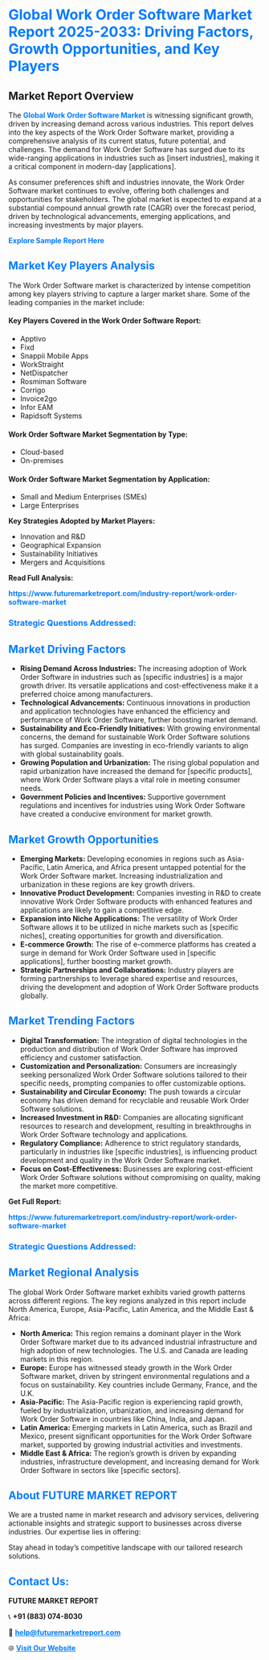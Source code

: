 <h1 style="color: #007BFF;">Global Work Order Software Market Report 2025-2033: Driving Factors, Growth Opportunities, and Key Players</h1>

<section id="overview">
<h2>Market Report Overview</h2>
<p>The <a href="https://www.futuremarketreport.com/industry-report/work-order-software-market" style="color: #007BFF; text-decoration: none;"><strong>Global Work Order Software Market</strong></a> is witnessing significant growth, driven by increasing demand across various industries. This report delves into the key aspects of the Work Order Software market, providing a comprehensive analysis of its current status, future potential, and challenges. The demand for Work Order Software has surged due to its wide-ranging applications in industries such as [insert industries], making it a critical component in modern-day [applications].</p>
<p>As consumer preferences shift and industries innovate, the Work Order Software market continues to evolve, offering both challenges and opportunities for stakeholders. The global market is expected to expand at a substantial compound annual growth rate (CAGR) over the forecast period, driven by technological advancements, emerging applications, and increasing investments by major players.</p>
</section>

<section id="overview">
<p><a href="https://www.futuremarketreport.com/request-sample/reportId=106417" style="color: #007BFF; text-decoration: none;"><strong>Explore Sample Report Here</strong></a></p>
</section>

<section id="key-players">
<h2 style="color: #007BFF;">Market Key Players Analysis</h2>
<p>The Work Order Software market is characterized by intense competition among key players striving to capture a larger market share. Some of the leading companies in the market include:</p>
<h4>Key Players Covered in the Work Order Software Report:</h4>
<ul><li>Apptivo</li><li>Fixd</li><li>Snappii Mobile Apps</li><li>WorkStraight</li><li>NetDispatcher</li><li>Rosmiman Software</li><li>Corrigo</li><li>Invoice2go</li><li>Infor EAM</li><li>Rapidsoft Systems</li></ul>
<h4>Work Order Software Market Segmentation by Type:</h4>
<ul><li>Cloud-based</li><li>On-premises</li></ul>

<h4>Work Order Software Market Segmentation by Application:</h4>
<ul><li>Small and Medium Enterprises (SMEs)</li><li>Large Enterprises</li></ul>
<p><strong>Key Strategies Adopted by Market Players:</strong></p>
<ul>
<li>Innovation and R&D</li>
<li>Geographical Expansion</li>
<li>Sustainability Initiatives</li>
<li>Mergers and Acquisitions</li>
</ul>
</section>

<section>
<p><strong>Read Full Analysis: </strong></p><a href="https://www.futuremarketreport.com/industry-report/work-order-software-market" style="color: #007BFF; text-decoration: none;"><strong>https://www.futuremarketreport.com/industry-report/work-order-software-market</strong></a>
<h3 style="color: #007BFF;">Strategic Questions Addressed:</h3>
</section>

<section id="driving-factors">
<h2 style="color: #007BFF;">Market Driving Factors</h2>
<ul>
<li><strong>Rising Demand Across Industries:</strong> The increasing adoption of Work Order Software in industries such as [specific industries] is a major growth driver. Its versatile applications and cost-effectiveness make it a preferred choice among manufacturers.</li>
<li><strong>Technological Advancements:</strong> Continuous innovations in production and application technologies have enhanced the efficiency and performance of Work Order Software, further boosting market demand.</li>
<li><strong>Sustainability and Eco-Friendly Initiatives:</strong> With growing environmental concerns, the demand for sustainable Work Order Software solutions has surged. Companies are investing in eco-friendly variants to align with global sustainability goals.</li>
<li><strong>Growing Population and Urbanization:</strong> The rising global population and rapid urbanization have increased the demand for [specific products], where Work Order Software plays a vital role in meeting consumer needs.</li>
<li><strong>Government Policies and Incentives:</strong> Supportive government regulations and incentives for industries using Work Order Software have created a conducive environment for market growth.</li>
</ul>
</section>

<section id="growth-opportunities">
<h2 style="color: #007BFF;">Market Growth Opportunities</h2>
<ul>
<li><strong>Emerging Markets:</strong> Developing economies in regions such as Asia-Pacific, Latin America, and Africa present untapped potential for the Work Order Software market. Increasing industrialization and urbanization in these regions are key growth drivers.</li>
<li><strong>Innovative Product Development:</strong> Companies investing in R&D to create innovative Work Order Software products with enhanced features and applications are likely to gain a competitive edge.</li>
<li><strong>Expansion into Niche Applications:</strong> The versatility of Work Order Software allows it to be utilized in niche markets such as [specific niches], creating opportunities for growth and diversification.</li>
<li><strong>E-commerce Growth:</strong> The rise of e-commerce platforms has created a surge in demand for Work Order Software used in [specific applications], further boosting market growth.</li>
<li><strong>Strategic Partnerships and Collaborations:</strong> Industry players are forming partnerships to leverage shared expertise and resources, driving the development and adoption of Work Order Software products globally.</li>
</ul>
</section>

<section id="trending-factors">
<h2 style="color: #007BFF;">Market Trending Factors</h2>
<ul>
<li><strong>Digital Transformation:</strong> The integration of digital technologies in the production and distribution of Work Order Software has improved efficiency and customer satisfaction.</li>
<li><strong>Customization and Personalization:</strong> Consumers are increasingly seeking personalized Work Order Software solutions tailored to their specific needs, prompting companies to offer customizable options.</li>
<li><strong>Sustainability and Circular Economy:</strong> The push towards a circular economy has driven demand for recyclable and reusable Work Order Software solutions.</li>
<li><strong>Increased Investment in R&D:</strong> Companies are allocating significant resources to research and development, resulting in breakthroughs in Work Order Software technology and applications.</li>
<li><strong>Regulatory Compliance:</strong> Adherence to strict regulatory standards, particularly in industries like [specific industries], is influencing product development and quality in the Work Order Software market.</li>
<li><strong>Focus on Cost-Effectiveness:</strong> Businesses are exploring cost-efficient Work Order Software solutions without compromising on quality, making the market more competitive.</li>
</ul>
</section>

<section>
<p><strong>Get Full Report: </strong></p><a href="https://www.futuremarketreport.com/industry-report/work-order-software-market" style="color: #007BFF; text-decoration: none;"><strong>https://www.futuremarketreport.com/industry-report/work-order-software-market</strong></a>
<h3 style="color: #007BFF;">Strategic Questions Addressed:</h3>
</section>


<section id="regional-analysis">
<h2 style="color: #007BFF;">Market Regional Analysis</h2>
<p>The global Work Order Software market exhibits varied growth patterns across different regions. The key regions analyzed in this report include North America, Europe, Asia-Pacific, Latin America, and the Middle East & Africa:</p>
<ul>
<li><strong>North America:</strong> This region remains a dominant player in the Work Order Software market due to its advanced industrial infrastructure and high adoption of new technologies. The U.S. and Canada are leading markets in this region.</li>
<li><strong>Europe:</strong> Europe has witnessed steady growth in the Work Order Software market, driven by stringent environmental regulations and a focus on sustainability. Key countries include Germany, France, and the U.K.</li>
<li><strong>Asia-Pacific:</strong> The Asia-Pacific region is experiencing rapid growth, fueled by industrialization, urbanization, and increasing demand for Work Order Software in countries like China, India, and Japan.</li>
<li><strong>Latin America:</strong> Emerging markets in Latin America, such as Brazil and Mexico, present significant opportunities for the Work Order Software market, supported by growing industrial activities and investments.</li>
<li><strong>Middle East & Africa:</strong> The region’s growth is driven by expanding industries, infrastructure development, and increasing demand for Work Order Software in sectors like [specific sectors].</li>
</ul>
</section>

<footer>
<h2 style="color: #007BFF;">About FUTURE MARKET REPORT</h2>
<p>We are a trusted name in market research and advisory services, delivering actionable insights and strategic support to businesses across diverse industries. Our expertise lies in offering:</p>

<p>Stay ahead in today’s competitive landscape with our tailored research solutions.</p>

<h2 style="color: #007BFF;">Contact Us:</h2>
<p><strong>FUTURE MARKET REPORT</strong></p>
<p>📞 <strong>+91 (883) 074-8030</strong></p>
<p>📧 <strong><a href="mailto:help@futuremarketreport.com" style="color: #007BFF;">help@futuremarketreport.com</a></strong></p>
<p>🌐 <strong><a href="https://www.futuremarketreport.com/" style="color: #007BFF;">Visit Our Website</a></strong></p>
</footer>